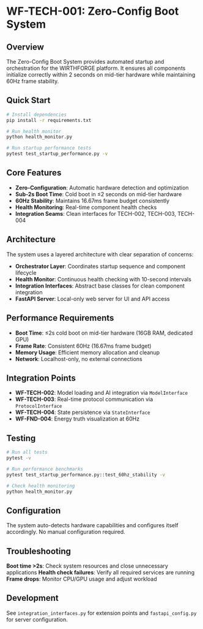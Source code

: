 # WF-TECH-001: Zero-Config Boot System

## Overview

The Zero-Config Boot System provides automated startup and orchestration for the WIRTHFORGE platform. It ensures all components initialize correctly within 2 seconds on mid-tier hardware while maintaining 60Hz frame stability.

## Quick Start

```bash
# Install dependencies
pip install -r requirements.txt

# Run health monitor
python health_monitor.py

# Run startup performance tests
pytest test_startup_performance.py -v
```

## Core Features

- **Zero-Configuration**: Automatic hardware detection and optimization
- **Sub-2s Boot Time**: Cold boot in ≤2 seconds on mid-tier hardware
- **60Hz Stability**: Maintains 16.67ms frame budget consistently
- **Health Monitoring**: Real-time component health checks
- **Integration Seams**: Clean interfaces for TECH-002, TECH-003, TECH-004

## Architecture

The system uses a layered architecture with clear separation of concerns:

- **Orchestrator Layer**: Coordinates startup sequence and component lifecycle
- **Health Monitor**: Continuous health checking with 10-second intervals
- **Integration Interfaces**: Abstract base classes for clean component integration
- **FastAPI Server**: Local-only web server for UI and API access

## Performance Requirements

- **Boot Time**: ≤2s cold boot on mid-tier hardware (16GB RAM, dedicated GPU)
- **Frame Rate**: Consistent 60Hz (16.67ms frame budget)
- **Memory Usage**: Efficient memory allocation and cleanup
- **Network**: Localhost-only, no external connections

## Integration Points

- **WF-TECH-002**: Model loading and AI integration via `ModelInterface`
- **WF-TECH-003**: Real-time protocol communication via `ProtocolInterface`
- **WF-TECH-004**: State persistence via `StateInterface`
- **WF-FND-004**: Energy truth visualization at 60Hz

## Testing

```bash
# Run all tests
pytest -v

# Run performance benchmarks
pytest test_startup_performance.py::test_60hz_stability -v

# Check health monitoring
python health_monitor.py
```

## Configuration

The system auto-detects hardware capabilities and configures itself accordingly. No manual configuration required.

## Troubleshooting

**Boot time >2s**: Check system resources and close unnecessary applications
**Health check failures**: Verify all required services are running
**Frame drops**: Monitor CPU/GPU usage and adjust workload

## Development

See `integration_interfaces.py` for extension points and `fastapi_config.py` for server configuration.
